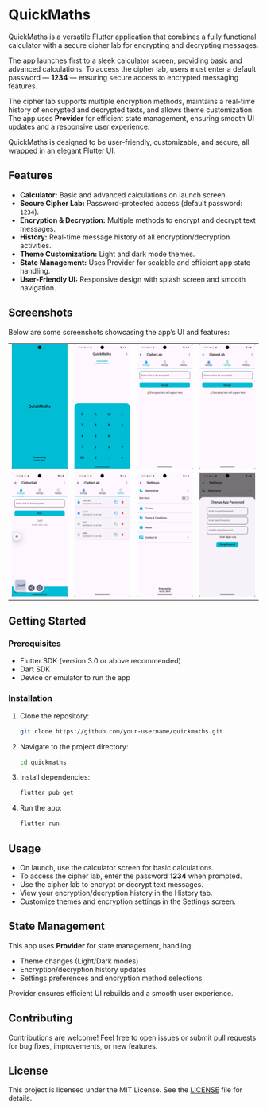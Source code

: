 # QuickMaths

QuickMaths is a versatile Flutter application that combines a fully functional calculator with a secure cipher lab for encrypting and decrypting messages.

The app launches first to a sleek calculator screen, providing basic and advanced calculations. To access the cipher lab, users must enter a default password — **1234** — ensuring secure access to encrypted messaging features.

The cipher lab supports multiple encryption methods, maintains a real-time history of encrypted and decrypted texts, and allows theme customization. The app uses **Provider** for efficient state management, ensuring smooth UI updates and a responsive user experience.

QuickMaths is designed to be user-friendly, customizable, and secure, all wrapped in an elegant Flutter UI.

## Features

- **Calculator:** Basic and advanced calculations on launch screen.
- **Secure Cipher Lab:** Password-protected access (default password: `1234`).
- **Encryption & Decryption:** Multiple methods to encrypt and decrypt text messages.
- **History:** Real-time message history of all encryption/decryption activities.
- **Theme Customization:** Light and dark mode themes.
- **State Management:** Uses Provider for scalable and efficient app state handling.
- **User-Friendly UI:** Responsive design with splash screen and smooth navigation.

## Screenshots

Below are some screenshots showcasing the app’s UI and features:

<table>
  <tr>
    <td><img src="Screenshots/S1.png" alt="Screenshot 1" width="300"></td>
    <td><img src="Screenshots/S2.png" alt="Screenshot 2" width="300"></td>
    <td><img src="Screenshots/S3.png" alt="Screenshot 3" width="300"></td>
    <td><img src="Screenshots/S4.png" alt="Screenshot 4" width="300"></td>
  </tr>
  <tr>
    <td><img src="Screenshots/S5.png" alt="Screenshot 5" width="300"></td>
    <td><img src="Screenshots/S6.png" alt="Screenshot 6" width="300"></td>
    <td><img src="Screenshots/S7.png" alt="Screenshot 7" width="300"></td>
    <td><img src="Screenshots/S8.png" alt="Screenshot 8" width="300"></td>
  </tr>
</table>

## Getting Started

### Prerequisites

- Flutter SDK (version 3.0 or above recommended)
- Dart SDK
- Device or emulator to run the app

### Installation

1. Clone the repository:

    ```bash
    git clone https://github.com/your-username/quickmaths.git
    ```

2. Navigate to the project directory:

    ```bash
    cd quickmaths
    ```

3. Install dependencies:

    ```bash
    flutter pub get
    ```

4. Run the app:

    ```bash
    flutter run
    ```

## Usage

- On launch, use the calculator screen for basic calculations.
- To access the cipher lab, enter the password **1234** when prompted.
- Use the cipher lab to encrypt or decrypt text messages.
- View your encryption/decryption history in the History tab.
- Customize themes and encryption settings in the Settings screen.

## State Management

This app uses **Provider** for state management, handling:

- Theme changes (Light/Dark modes)
- Encryption/decryption history updates
- Settings preferences and encryption method selections

Provider ensures efficient UI rebuilds and a smooth user experience.

## Contributing

Contributions are welcome! Feel free to open issues or submit pull requests for bug fixes, improvements, or new features.

## License

This project is licensed under the MIT License. See the [LICENSE](LICENSE) file for details.
